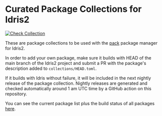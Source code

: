 # Curated Package Collections for Idris2

[![Check Collection](https://github.com/stefan-hoeck/idris2-pack-db/actions/workflows/ci-db.yml/badge.svg)](STATUS.md)

These are package collections to be used with the
[pack](https://github.com/stefan-hoeck/idris2-pack) package manager
for Idris2.

In order to add your own package, make sure it builds with HEAD
of the main branch of the Idris2 project and submit a PR with
the package's description added to `collections/HEAD.toml`.

If it builds with Idris without failure, it will be included
in the next nightly release of the package collection. Nightly releases
are generated and checked automatically around 1 am UTC time
by a GitHub action on this repository.

You can see the current package list plus the build status of
all packages [here](STATUS.md).
